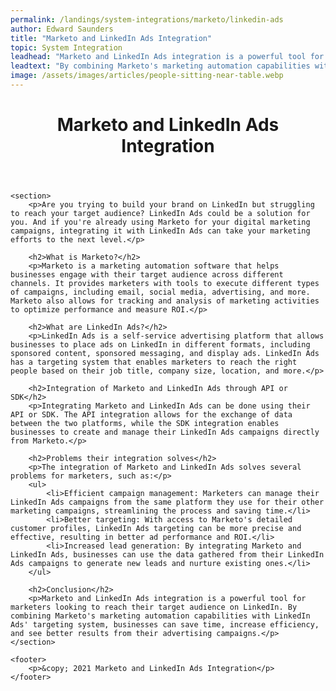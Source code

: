 ```yaml
---
permalink: /landings/system-integrations/marketo/linkedin-ads
author: Edward Saunders
title: "Marketo and LinkedIn Ads Integration"
topic: System Integration
leadhead: "Marketo and LinkedIn Ads integration is a powerful tool for marketers looking to reach their target audience on LinkedIn"
leadtext: "By combining Marketo's marketing automation capabilities with LinkedIn Ads' targeting system, businesses can save time, increase efficiency, and see better results from their advertising campaigns."
image: /assets/images/articles/people-sitting-near-table.webp
---
```

<div class="arttext">	<header>
		<h1>Marketo and LinkedIn Ads Integration</h1>
	</header>

	<section>
		<p>Are you trying to build your brand on LinkedIn but struggling to reach your target audience? LinkedIn Ads could be a solution for you. And if you're already using Marketo for your digital marketing campaigns, integrating it with LinkedIn Ads can take your marketing efforts to the next level.</p>

		<h2>What is Marketo?</h2>
		<p>Marketo is a marketing automation software that helps businesses engage with their target audience across different channels. It provides marketers with tools to execute different types of campaigns, including email, social media, advertising, and more. Marketo also allows for tracking and analysis of marketing activities to optimize performance and measure ROI.</p>

		<h2>What are LinkedIn Ads?</h2>
		<p>LinkedIn Ads is a self-service advertising platform that allows businesses to place ads on LinkedIn in different formats, including sponsored content, sponsored messaging, and display ads. LinkedIn Ads has a targeting system that enables marketers to reach the right people based on their job title, company size, location, and more.</p>

		<h2>Integration of Marketo and LinkedIn Ads through API or SDK</h2>
		<p>Integrating Marketo and LinkedIn Ads can be done using their API or SDK. The API integration allows for the exchange of data between the two platforms, while the SDK integration enables businesses to create and manage their LinkedIn Ads campaigns directly from Marketo.</p>

		<h2>Problems their integration solves</h2>
		<p>The integration of Marketo and LinkedIn Ads solves several problems for marketers, such as:</p>
		<ul>
			<li>Efficient campaign management: Marketers can manage their LinkedIn Ads campaigns from the same platform they use for their other marketing campaigns, streamlining the process and saving time.</li>
			<li>Better targeting: With access to Marketo's detailed customer profiles, LinkedIn Ads targeting can be more precise and effective, resulting in better ad performance and ROI.</li>
			<li>Increased lead generation: By integrating Marketo and LinkedIn Ads, businesses can use the data gathered from their LinkedIn Ads campaigns to generate new leads and nurture existing ones.</li>
		</ul>

		<h2>Conclusion</h2>
		<p>Marketo and LinkedIn Ads integration is a powerful tool for marketers looking to reach their target audience on LinkedIn. By combining Marketo's marketing automation capabilities with LinkedIn Ads' targeting system, businesses can save time, increase efficiency, and see better results from their advertising campaigns.</p>
	</section>

	<footer>
		<p>&copy; 2021 Marketo and LinkedIn Ads Integration</p>
	</footer>
</div>